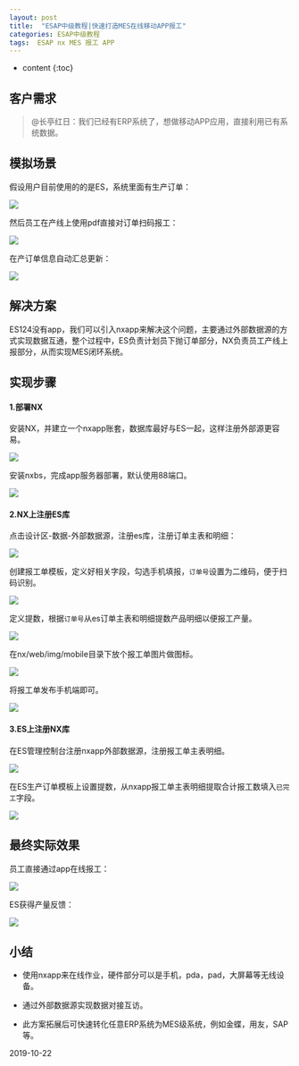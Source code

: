 ```yaml
---
layout: post
title:  "ESAP中级教程|快速打造MES在线移动APP报工"
categories: ESAP中级教程
tags:  ESAP nx MES 报工 APP
---
```


* content
{:toc}

## 客户需求

> @长亭红日：我们已经有ERP系统了，想做移动APP应用，直接利用已有系统数据。

## 模拟场景

假设用户目前使用的的是ES，系统里面有生产订单：

![](/img/esap11a-1.png)

然后员工在产线上使用pdf直接对订单扫码报工：

![](/img/esap11a-2.png)

在产订单信息自动汇总更新：

![](/img/esap11a-3.png)

## 解决方案

ES124没有app，我们可以引入nxapp来解决这个问题，主要通过外部数据源的方式实现数据互通，整个过程中，ES负责计划员下抛订单部分，NX负责员工产线上报部分，从而实现MES闭环系统。

## 实现步骤

#### 1.部署NX

安装NX，并建立一个nxapp账套，数据库最好与ES一起，这样注册外部源更容易。

![](/img/esap11a-4.png)

安装nxbs，完成app服务器部署，默认使用88端口。

![](/img/esap11a-5.png)

#### 2.NX上注册ES库

点击设计区-数据-外部数据源，注册es库，注册订单主表和明细：

![](/img/esap11a-6.png)

创建报工单模板，定义好相关字段，勾选手机填报，`订单号`设置为二维码，便于扫码识别。

![](/img/esap11a-7.png)

定义提数，根据`订单号`从es订单主表和明细提数产品明细以便报工产量。

![](/img/esap11a-8.png)

在nx/web/img/mobile目录下放个报工单图片做图标。

![](/img/esap11a-9.png)

将报工单发布手机端即可。

![](/img/esap11a-10.png)

#### 3.ES上注册NX库

在ES管理控制台注册nxapp外部数据源，注册报工单主表明细。

![](/img/esap11a-11.png)

在ES生产订单模板上设置提数，从nxapp报工单主表明细提取合计报工数填入`已完工`字段。

![](/img/esap11a-12.png)

## 最终实际效果

员工直接通过app在线报工：

![](/img/esap11a-13.gif)

ES获得产量反馈：

![](/img/esap11a-14.png)

## 小结

* 使用nxapp来在线作业，硬件部分可以是手机，pda，pad，大屏幕等无线设备。

* 通过外部数据源实现数据对接互访。

* 此方案拓展后可快速转化任意ERP系统为MES级系统，例如金蝶，用友，SAP等。

2019-10-22